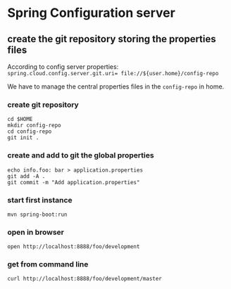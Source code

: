 # Spring Configuration server

## create the git repository storing the properties files

According to config server properties:
`spring.cloud.config.server.git.uri= file://${user.home}/config-repo`

We have to manage the central properties files in the
`config-repo` in home.

### create git repository
```shell
cd $HOME
mkdir config-repo
cd config-repo
git init .
```

### create and add to git the global properties
```shell
echo info.foo: bar > application.properties
git add -A .
git commit -m "Add application.properties"
```

### start first instance
```shell
mvn spring-boot:run
```


### open in browser
```shell
open http://localhost:8888/foo/development
```

### get from command line
```shell
curl http://localhost:8888/foo/development/master
```